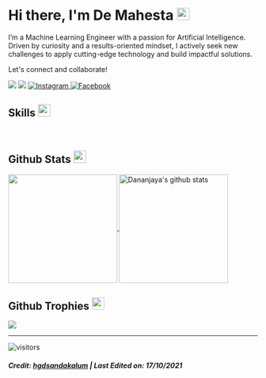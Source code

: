   <h1>Hi there, I'm De Mahesta <img src="https://media.giphy.com/media/hvRJCLFzcasrR4ia7z/giphy.gif" width="25px"></h1>   
<p>I’m a Machine Learning Engineer with a passion for Artificial Intelligence. Driven by curiosity and a results-oriented mindset, I actively seek new challenges to apply cutting-edge technology and build impactful solutions.</p>
<p>Let's connect and collaborate!</p>
  <p>
    <a href="https://www.linkedin.com/in/demahesta/" target="_blank"><img src="https://img.shields.io/badge/-LinkedIn-0077B5?style=for-the-badge&logo=Linkedin&logoColor=white"></a>
    <a href="mailto:dewamahesta2711@gmail.com" target="_blank"><img src="https://img.shields.io/badge/-Email-D14836?style=for-the-badge&logo=Gmail&logoColor=white"></a>
    <a href="https://www.instagram.com/demahesta/" target="_blank">
      <img
        src="https://img.shields.io/badge/Instagram-222222?style=flat-square&logo=instagram&logoColor=white"
        alt="Instagram"
      />
    </a>
    <a href="https://www.facebook.com/demamahesta" target="_blank">
      <img
        src="https://img.shields.io/badge/Facebook-222222?style=flat-square&logo=facebook&logoColor=white"
        alt="Facebook"
      />
    </a>

  </p>
<h2 id="skills">Skills <img src="https://media.giphy.com/media/QssGEmpkyEOhBCb7e1/giphy.gif" width="25px"></h2>
<p><img src="https://img.shields.io/badge/Code-JAVA-informational?style=flat&amp;logo=java&amp;logoColor=white&amp;color=ffffff" alt="">
<img src="https://img.shields.io/badge/Code-PHP-informational?style=flat&amp;logo=php&amp;logoColor=white&amp;color=ffffff" alt="">
<img src="https://img.shields.io/badge/Code-C++-informational?style=flat&amp;logo=c++&amp;logoColor=white&amp;color=ffffff" alt="">
<img src="https://img.shields.io/badge/Code-HTML5-informational?style=flat&amp;logo=html5&amp;logoColor=white&amp;color=ffffff" alt="">
<img src="https://img.shields.io/badge/Code-CSS-informational?style=flat&amp;logo=css3&amp;logoColor=white&amp;color=ffffff" alt="">
<img src="https://img.shields.io/badge/Code-Bootstrap-informational?style=flat&amp;logo=bootstrap&amp;logoColor=white&amp;color=ffffff" alt="">
<img src="https://img.shields.io/badge/Code-JavaScript-informational?style=flat&amp;logo=javascript&amp;logoColor=white&amp;color=ffffff" alt="">
<img src="https://img.shields.io/badge/Code-TypeScript-informational?style=flat&amp;logo=typescript&amp;logoColor=white&amp;color=ffffff" alt="">
<img src="https://img.shields.io/badge/Code-NodeJS-informational?style=flat&amp;logo=Node.js&amp;logoColor=white&amp;color=ffffff" alt="">
<img src="https://img.shields.io/badge/Code-ExpressJS-informational?style=flat&amp;logo=express&amp;logoColor=white&amp;color=ffffff" alt="">
<img src="https://img.shields.io/badge/Code-ReactJS-informational?style=flat&amp;logo=react&amp;logoColor=white&amp;color=ffffff" alt="">
<img src="https://img.shields.io/badge/Code-ReactNative-informational?style=flat&amp;logo=react&amp;logoColor=white&amp;color=ffffff" alt="">
<img src="https://img.shields.io/badge/Code-VueJS-informational?style=flat&amp;logo=vue.js&amp;logoColor=white&amp;color=ffffff" alt="">
<img src="https://img.shields.io/badge/Code-Laravel-informational?style=flat&amp;logo=laravel&amp;logoColor=white&amp;color=ffffff" alt="">
<img src="https://img.shields.io/badge/Code-Flutter-informational?style=flat&amp;logo=flutter&amp;logoColor=white&amp;color=ffffff" alt="">
<img src="https://img.shields.io/badge/Code-Dart-informational?style=flat&amp;logo=dart&amp;logoColor=white&amp;color=ffffff" alt="">
<img src="https://img.shields.io/badge/Code-Android-informational?style=flat&amp;logo=android&amp;logoColor=white&amp;color=ffffff" alt="">
<img src="https://img.shields.io/badge/Database-MongoDB-informational?style=flat&amp;logo=mongodb&amp;logoColor=white&amp;color=ffffff" alt="">
<img src="https://img.shields.io/badge/Database-MySQL-informational?style=flat&amp;logo=mysql&amp;logoColor=white&amp;color=ffffff" alt="">
<img src="https://img.shields.io/badge/Database-SQLite-informational?style=flat&amp;logo=sqlite&amp;logoColor=white&amp;color=ffffff" alt="">
<img src="https://img.shields.io/badge/WEB-WordPress-informational?style=flat&amp;logo=wordpress&amp;logoColor=white&amp;color=ffffff" alt=""></p>
<h2 id="github-stats">Github Stats <img src="https://media.giphy.com/media/cj87CxfRtrUifF3Ryk/giphy.gif" width="25px"></h2>
<a href="https://github.com/hgdsandakalum">
  <img align="center" src="https://github-readme-stats.vercel.app/api/top-langs/?username=hgdsandakalum&amp;show_icons=true&amp;theme=dark&amp;langs_count=8&amp;count_private=true&amp;card_width=280" height="220px">
</a>
<a href="https://github.com/hgdsandakalum">
 <img align="center" src="https://github-readme-stats.vercel.app/api?username=hgdsandakalum&amp;count_private=true&amp;hide=stars&amp;show_icons=true&amp;theme=dark&amp;line_height=27" alt="Dananjaya's github stats" height="220px">
</a>
<h2 id="github-trophies">Github Trophies <img src="https://media.giphy.com/media/QBw33dFlgxnzXSAS27/giphy.gif" width="25px"></h2>
<img src="https://github-profile-trophy.vercel.app/?username=hgdsandakalum&amp;theme=onestar&amp;rank=SSS,SS,S,AAA,AA,A,B,C,SECRET">
<hr>
<p><img src="https://visitor-badge.glitch.me/badge?page_id=hgdsandakalum.602d829" alt="visitors"></p>
<h5 id="credit-hgdsandakalum--last-edited-on-17102021">Credit: <a href="https://github.com/hgdsandakalum">hgdsandakalum</a> | Last Edited on: 17/10/2021</h5>
